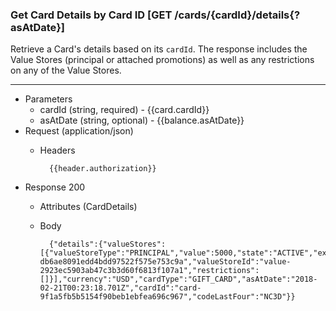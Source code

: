 ### Get Card Details by Card ID [GET /cards/{cardId}/details{?asAtDate}]
Retrieve a Card's details based on its `cardId`. 
The response includes the Value Stores (principal or attached promotions) as well as any restrictions on any of the Value Stores.

---
+ Parameters
    + cardId (string, required) - {{card.cardId}}
    + asAtDate (string, optional) - {{balance.asAtDate}}
+ Request (application/json)
    + Headers

            {{header.authorization}}

+ Response 200
    + Attributes (CardDetails)

    + Body

            {"details":{"valueStores":[{"valueStoreType":"PRINCIPAL","value":5000,"state":"ACTIVE","expires":null,"startDate":null,"programId":"program-db6ae8091edd4bdd97522f575e753c9a","valueStoreId":"value-2923ec5903ab47c3b3d60f6813f107a1","restrictions":[]}],"currency":"USD","cardType":"GIFT_CARD","asAtDate":"2018-02-21T00:23:18.701Z","cardId":"card-9f1a5fb5b5154f90beb1ebfea696c967","codeLastFour":"NC3D"}}